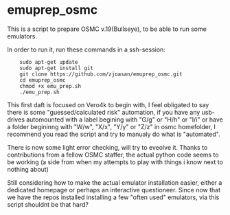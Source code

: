 # emuprep_osmc
This is a script to prepare OSMC v.19(Bullseye), to be able to run some emulators. 

In order to run it, run these commands in a ssh-session:

		sudo apt-get update
		sudo apt-get install git
		git clone https://github.com/zjoasan/emuprep_osmc.git
		cd emuprep_osmc
		chmod +x emu_prep.sh
		./emu_prep.sh


This first daft is focused on Vero4k to begin with, I feel obligated to say there is some "guessed/calculated risk" automation, if you have any usb-drives automounted with a label begining with "G/g" or "H/h" or "I/i" or have a folder begininng with "W/w", "X/x", "Y/y" or "Z/z" in osmc homefolder, I recommend you read the script and try to manualy do what is "automated".

There is now some light error checking, will try to eveolve it. Thanks to contributions from a fellow OSMC staffer, the actual python code seems to be working (a side from when my attempts to play with things i know next to nothing about)

Still considering how to make the actual emulator installation easier, either a dedicated homepage or perhaps an interactive questioneer. Since now that we have the repos installed installing a few "often used" emulators, via this script shouldnt be that hard?
